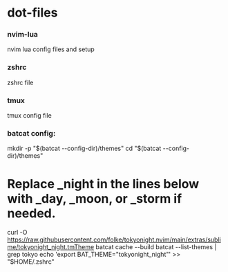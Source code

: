 # dot-files 

### nvim-lua
nvim lua config files and setup

### zshrc
zshrc file

### tmux
tmux config file

### batcat config:
mkdir -p "$(batcat --config-dir)/themes"
cd "$(batcat --config-dir)/themes"
# Replace _night in the lines below with _day, _moon, or _storm if needed.
curl -O https://raw.githubusercontent.com/folke/tokyonight.nvim/main/extras/sublime/tokyonight_night.tmTheme
batcat cache --build
batcat --list-themes | grep tokyo
echo 'export BAT_THEME="tokyonight_night"' >> "$HOME/.zshrc"

